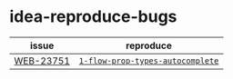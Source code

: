 # idea-reproduce-bugs

| issue       |                    reproduce                | 
|-------------|---------------------------------------------|
| [WEB-23751][1]| [`1-flow-prop-types-autocomplete`][1path] |


[1]: https://youtrack.jetbrains.com/issue/WEB-23751
[1path]: https://github.com/AveVlad/idea-reproduce-bugs/tree/master/1-flow-prop-types-autocomplete

